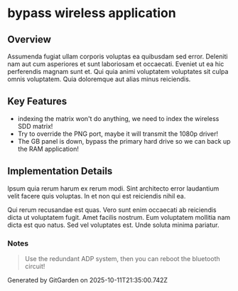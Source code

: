 # bypass wireless application

## Overview
Assumenda fugiat ullam corporis voluptas ea quibusdam sed error. Deleniti nam aut cum asperiores et sunt laboriosam et occaecati. Eveniet ut ea hic perferendis magnam sunt et. Qui quia animi voluptatem voluptates sit culpa omnis voluptatem. Quia doloremque aut alias minus reiciendis.

## Key Features
- indexing the matrix won't do anything, we need to index the wireless SDD matrix!
- Try to override the PNG port, maybe it will transmit the 1080p driver!
- The GB panel is down, bypass the primary hard drive so we can back up the RAM application!

## Implementation Details
Ipsum quia rerum harum ex rerum modi. Sint architecto error laudantium velit facere quis voluptas. In et non qui est reiciendis nihil ea.
 Qui rerum recusandae est quas. Vero sunt enim occaecati ab reiciendis dicta ut voluptatem fugit. Amet facilis nostrum. Eum voluptatem mollitia nam dicta est quo natus. Sed vel voluptates est. Unde soluta minima pariatur.

### Notes
> Use the redundant ADP system, then you can reboot the bluetooth circuit!

Generated by GitGarden on 2025-10-11T21:35:00.742Z